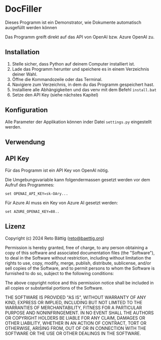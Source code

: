 # DocFiller

Dieses Programm ist ein Demonstrator, wie Dokumente automatisch ausgefüllt werden können

Das Programm greift direkt auf das API von OpenAI bzw. Azure OpenAI zu.

## Installation

1. Stelle sicher, dass Python auf deinem Computer installiert ist.
2. Lade das Programm herunter und speichere es in einem Verzeichnis deiner Wahl.
3. Öffne die Kommandozeile oder das Terminal.
4. Navigiere zum Verzeichnis, in dem du das Programm gespeichert hast.
5. Installiere alle Abhängigkeiten und das venv mit dem Befehl `install.bat`
7. Setze den API Key (siehe nächstes Kapitel)

## Konfiguration

Alle Parameter der Applikation können inder Datei `settings.py` eingestellt werden.

## Verwendung

## API Key

Für das Programm ist ein API Key von OpenAI nötig.

Die Umgebungsvariable kann folgendermassen gesetzt werden vor dem Aufruf des Programmes:

`set OPENAI_API_KEY=sk-OAry...`

Für Azure AI muss ein Key von Azure AI gesetzt werden:

`set AZURE_OPENAI_KEY=88..`


## Lizenz

Copyright (c) 2024 Reto Bättig (reto@baettig.org)

Permission is hereby granted, free of charge, to any person obtaining a copy of this software and associated documentation files (the "Software"), to deal in the Software without restriction, including without limitation the rights to use, copy, modify, merge, publish, distribute, sublicense, and/or sell copies of the Software, and to permit persons to whom the Software is furnished to do so, subject to the following conditions:

The above copyright notice and this permission notice shall be included in all copies or substantial portions of the Software.

THE SOFTWARE IS PROVIDED "AS IS", WITHOUT WARRANTY OF ANY KIND, EXPRESS OR IMPLIED, INCLUDING BUT NOT LIMITED TO THE WARRANTIES OF MERCHANTABILITY, FITNESS FOR A PARTICULAR PURPOSE AND NONINFRINGEMENT. IN NO EVENT SHALL THE AUTHORS OR COPYRIGHT HOLDERS BE LIABLE FOR ANY CLAIM, DAMAGES OR OTHER LIABILITY, WHETHER IN AN ACTION OF CONTRACT, TORT OR OTHERWISE, ARISING FROM, OUT OF OR IN CONNECTION WITH THE SOFTWARE OR THE USE OR OTHER DEALINGS IN THE SOFTWARE.